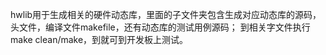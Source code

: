 hwlib用于生成相关的硬件动态库，里面的子文件夹包含生成对应动态库的源码，头文件，编译文件makefile，还有动态库的测试用例源码；
到相关字文件执行make clean/make，到就可到开发板上测试。
